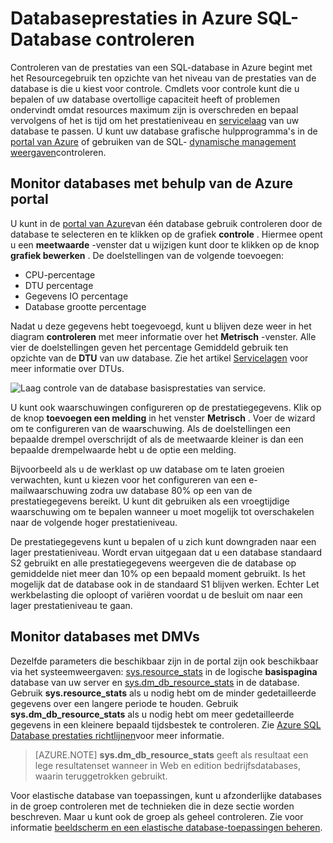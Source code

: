 <properties
    pageTitle="Databaseprestaties in Azure SQL-Database controleren | Microsoft Azure"
    description="Meer informatie over de opties voor het controleren van de database met Azure hulpprogramma's en dynamische management weergaven."
    keywords="database cloud databaseprestaties, controleren"
    services="sql-database"
    documentationCenter=""
    authors="CarlRabeler"
    manager="jhubbard"
    editor=""/>

<tags
    ms.service="sql-database"
    ms.devlang="na"
    ms.topic="get-started-article"
    ms.tgt_pltfrm="na"
    ms.workload="data-management"
    ms.date="09/27/2016"
    ms.author="carlrab"/>

# <a name="monitoring-database-performance-in-azure-sql-database"></a>Databaseprestaties in Azure SQL-Database controleren
Controleren van de prestaties van een SQL-database in Azure begint met het Resourcegebruik ten opzichte van het niveau van de prestaties van de database is die u kiest voor controle. Cmdlets voor controle kunt die u bepalen of uw database overtollige capaciteit heeft of problemen ondervindt omdat resources maximum zijn is overschreden en bepaal vervolgens of het is tijd om het prestatieniveau en [servicelaag](sql-database-service-tiers.md) van uw database te passen. U kunt uw database grafische hulpprogramma's in de [portal van Azure](https://portal.azure.com) of gebruiken van de SQL- [dynamische management weergaven](https://msdn.microsoft.com/library/ms188754.aspx)controleren.

## <a name="monitor-databases-using-the-azure-portal"></a>Monitor databases met behulp van de Azure portal

U kunt in de [portal van Azure](https://portal.azure.com/)van één database gebruik controleren door de database te selecteren en te klikken op de grafiek **controle** . Hiermee opent u een **meetwaarde** -venster dat u wijzigen kunt door te klikken op de knop **grafiek bewerken** . De doelstellingen van de volgende toevoegen:

- CPU-percentage
- DTU percentage
- Gegevens IO percentage
- Database grootte percentage

Nadat u deze gegevens hebt toegevoegd, kunt u blijven deze weer in het diagram **controleren** met meer informatie over het **Metrisch** -venster. Alle vier de doelstellingen geven het percentage Gemiddeld gebruik ten opzichte van de **DTU** van uw database. Zie het artikel [Servicelagen](sql-database-service-tiers.md) voor meer informatie over DTUs.

![Laag controle van de database basisprestaties van service.](./media/sql-database-service-tiers/sqldb_service_tier_monitoring.png)

U kunt ook waarschuwingen configureren op de prestatiegegevens. Klik op de knop **toevoegen een melding** in het venster **Metrisch** . Voer de wizard om te configureren van de waarschuwing. Als de doelstellingen een bepaalde drempel overschrijdt of als de meetwaarde kleiner is dan een bepaalde drempelwaarde hebt u de optie een melding.

Bijvoorbeeld als u de werklast op uw database om te laten groeien verwachten, kunt u kiezen voor het configureren van een e-mailwaarschuwing zodra uw database 80% op een van de prestatiegegevens bereikt. U kunt dit gebruiken als een vroegtijdige waarschuwing om te bepalen wanneer u moet mogelijk tot overschakelen naar de volgende hoger prestatieniveau.

De prestatiegegevens kunt u bepalen of u zich kunt downgraden naar een lager prestatieniveau. Wordt ervan uitgegaan dat u een database standaard S2 gebruikt en alle prestatiegegevens weergeven die de database op gemiddelde niet meer dan 10% op een bepaald moment gebruikt. Is het mogelijk dat de database ook in de standaard S1 blijven werken. Echter Let werkbelasting die oploopt of variëren voordat u de besluit om naar een lager prestatieniveau te gaan.

## <a name="monitor-databases-using-dmvs"></a>Monitor databases met DMVs

Dezelfde parameters die beschikbaar zijn in de portal zijn ook beschikbaar via het systeemweergaven: [sys.resource_stats](https://msdn.microsoft.com/library/dn269979.aspx) in de logische **basispagina** database van uw server en [sys.dm_db_resource_stats](https://msdn.microsoft.com/library/dn800981.aspx) in de database. Gebruik **sys.resource_stats** als u nodig hebt om de minder gedetailleerde gegevens over een langere periode te houden. Gebruik **sys.dm_db_resource_stats** als u nodig hebt om meer gedetailleerde gegevens in een kleinere bepaald tijdsbestek te controleren. Zie [Azure SQL Database prestaties richtlijnen](sql-database-performance-guidance.md#monitoring-resource-use-with-sysresourcestats)voor meer informatie.

>[AZURE.NOTE] **sys.dm_db_resource_stats** geeft als resultaat een lege resultatenset wanneer in Web en edition bedrijfsdatabases, waarin teruggetrokken gebruikt.

Voor elastische database van toepassingen, kunt u afzonderlijke databases in de groep controleren met de technieken die in deze sectie worden beschreven. Maar u kunt ook de groep als geheel controleren. Zie voor informatie [beeldscherm en een elastische database-toepassingen beheren](sql-database-elastic-pool-manage-portal.md).
